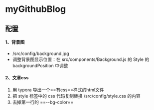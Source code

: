 # myGithubBlog
## 配置

#### 1、背景图

- /src/config/background.jpg
- 调整背景图显示位置：在 src/components/Background.js 的 Style 的 backgroundPosition 中调整

#### 2、文章css

1. 用 typora 导出一个==有css==样式的html文件
2. 把 style 标签中的 css 代码复制替换 /src/config/style.css 的内容
3. 去掉第一行的 ==--bg-color==

